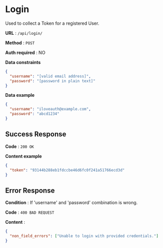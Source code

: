 # Login

Used to collect a Token for a registered User.

**URL** : `/api/login/`

**Method** : `POST`

**Auth required** : NO

**Data constraints**

```json
{
  "username": "[valid email address]",
  "password": "[password in plain text]"
}
```

**Data example**

```json
{
  "username": "iloveauth@example.com",
  "password": "abcd1234"
}
```

## Success Response

**Code** : `200 OK`

**Content example**

```json
{
  "token": "93144b288eb1fdccbe46d6fc0f241a51766ecd3d"
}
```

## Error Response

**Condition** : If 'username' and 'password' combination is wrong.

**Code** : `400 BAD REQUEST`

**Content** :

```json
{
  "non_field_errors": ["Unable to login with provided credentials."]
}
```
